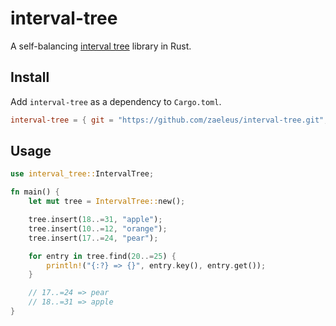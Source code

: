 # interval-tree

A self-balancing [interval tree] library in Rust.

[interval tree]: https://en.wikipedia.org/wiki/Interval_tree

## Install

Add `interval-tree` as a dependency to `Cargo.toml`.

```toml
interval-tree = { git = "https://github.com/zaeleus/interval-tree.git", tag = "v0.1.0" }
```

## Usage

```rust
use interval_tree::IntervalTree;

fn main() {
    let mut tree = IntervalTree::new();

    tree.insert(18..=31, "apple");
    tree.insert(10..=12, "orange");
    tree.insert(17..=24, "pear");

    for entry in tree.find(20..=25) {
        println!("{:?} => {}", entry.key(), entry.get());
    }

    // 17..=24 => pear
    // 18..=31 => apple
}
```
